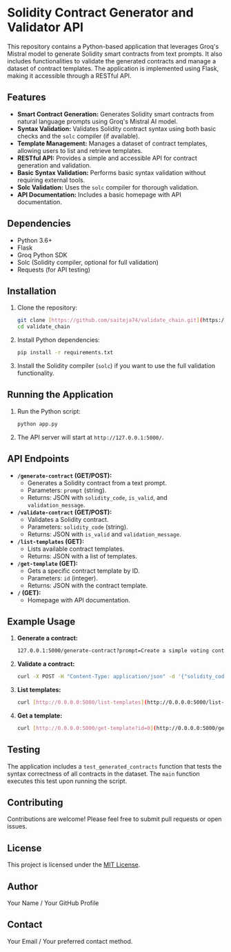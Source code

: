 # Solidity Contract Generator and Validator API

This repository contains a Python-based application that leverages Groq's Mistral model to generate Solidity smart contracts from text prompts. It also includes functionalities to validate the generated contracts and manage a dataset of contract templates. The application is implemented using Flask, making it accessible through a RESTful API.

## Features

* **Smart Contract Generation:** Generates Solidity smart contracts from natural language prompts using Groq's Mistral AI model.
* **Syntax Validation:** Validates Solidity contract syntax using both basic checks and the `solc` compiler (if available).
* **Template Management:** Manages a dataset of contract templates, allowing users to list and retrieve templates.
* **RESTful API:** Provides a simple and accessible API for contract generation and validation.
* **Basic Syntax Validation:** Performs basic syntax validation without requiring external tools.
* **Solc Validation:** Uses the `solc` compiler for thorough validation.
* **API Documentation:** Includes a basic homepage with API documentation.

## Dependencies

* Python 3.6+
* Flask
* Groq Python SDK
* Solc (Solidity compiler, optional for full validation)
* Requests (for API testing)

## Installation

1.  Clone the repository:

    ```bash
    git clone [https://github.com/saiteja74/validate_chain.git](https://github.com/saiteja74/validate_chain.git)
    cd validate_chain
    ```

2.  Install Python dependencies:

    ```bash
    pip install -r requirements.txt
    ```

3.  Install the Solidity compiler (`solc`) if you want to use the full validation functionality.



## Running the Application

1.  Run the Python script:

    ```bash
    python app.py
    ```

2.  The API server will start at `http://127.0.0.1:5000/`.

## API Endpoints

* **`/generate-contract` (GET/POST):**
    * Generates a Solidity contract from a text prompt.
    * Parameters: `prompt` (string).
    * Returns: JSON with `solidity_code`, `is_valid`, and `validation_message`.
* **`/validate-contract` (GET/POST):**
    * Validates a Solidity contract.
    * Parameters: `solidity_code` (string).
    * Returns: JSON with `is_valid` and `validation_message`.
* **`/list-templates` (GET):**
    * Lists available contract templates.
    * Returns: JSON with a list of templates.
* **`/get-template` (GET):**
    * Gets a specific contract template by ID.
    * Parameters: `id` (integer).
    * Returns: JSON with the contract template.
* **`/` (GET):**
    * Homepage with API documentation.

## Example Usage

1.  **Generate a contract:**

    ```bash
    127.0.0.1:5000/generate-contract?prompt=Create a simple voting contract
    ```

2.  **Validate a contract:**

    ```bash
    curl -X POST -H "Content-Type: application/json" -d '{"solidity_code": "pragma solidity ^0.8.0; contract MyContract {}"}' [http://0.0.0.0:5000/validate-contract](http://0.0.0.0:5000/validate-contract)
    ```

3.  **List templates:**

    ```bash
    curl [http://0.0.0.0:5000/list-templates](http://0.0.0.0:5000/list-templates)
    ```

4.  **Get a template:**

    ```bash
    curl [http://0.0.0.0:5000/get-template?id=0](http://0.0.0.0:5000/get-template?id=0)
    ```

## Testing

The application includes a `test_generated_contracts` function that tests the syntax correctness of all contracts in the dataset. The `main` function executes this test upon running the script.

## Contributing

Contributions are welcome! Please feel free to submit pull requests or open issues.

## License

This project is licensed under the [MIT License](LICENSE).

## Author

Your Name / Your GitHub Profile

## Contact

Your Email / Your preferred contact method.